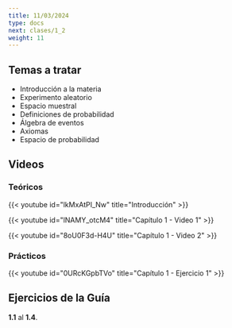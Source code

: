 ```yaml
---
title: 11/03/2024
type: docs
next: clases/1_2
weight: 11
---
```



## Temas a tratar

* Introducción a la materia
* Experimento aleatorio
* Espacio muestral
* Definiciones de probabilidad
* Álgebra de eventos
* Axiomas
* Espacio de probabilidad

## Videos

### Teóricos

{{< youtube id="lkMxAtPI_Nw" title="Introducción" >}}

{{< youtube id="lNAMY_otcM4" title="Capítulo 1 - Video 1" >}}

{{< youtube id="8oU0F3d-H4U" title="Capítulo 1 - Video 2" >}}


### Prácticos

{{< youtube id="0URcKGpbTVo" title="Capítulo 1 - Ejercicio 1" >}}




## Ejercicios de la Guía
**1.1** al **1.4**.

